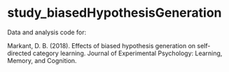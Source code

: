 # study_biasedHypothesisGeneration
Data and analysis code for:

Markant, D. B. (2018). Effects of biased hypothesis generation on self-directed category learning. Journal of Experimental Psychology: Learning, Memory, and Cognition.
